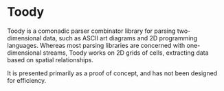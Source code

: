 # Toody

Toody is a comonadic parser combinator library for parsing two-dimensional data,
such as ASCII art diagrams and 2D programming languages. Whereas most parsing
libraries are concerned with one-dimensional streams, Toody works on 2D grids of
cells, extracting data based on spatial relationships.

It is presented primarily as a proof of concept, and has not been designed for
efficiency.
